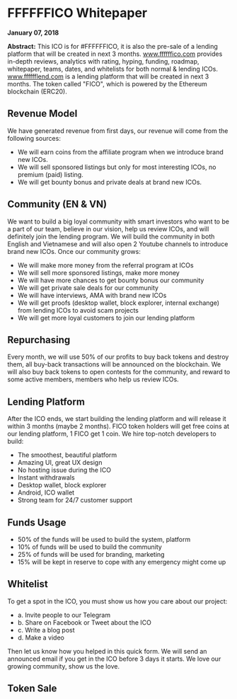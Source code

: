 <h1>FFFFFFICO Whitepaper</h1>

<strong>January 07, 2018</strong>

<strong>Abstract:</strong> This ICO is for #FFFFFFICO, it is also the pre-sale of a lending platform that will be created in next 3 months. <a target="_blank" href="https://www.ffffffico.com">www.ffffffico.com</a> provides in-depth reviews, analytics with rating, hyping, funding, roadmap, whitepaper, teams, dates, and whitelists for both normal & lending ICOs. <a target="_blank" href="https://www.fffffflend.com">www.fffffflend.com</a> is a lending platform that will be created in next 3 months. The token called "FICO", which is powered by the Ethereum blockchain (ERC20).

<h2>Revenue Model</h2>

We have generated revenue from first days, our revenue will come from the following sources: 

<ul>
  <li>We will earn coins from the affiliate program when we introduce brand new ICOs.</li>
  <li>We will sell sponsored listings but only for most interesting ICOs, no premium (paid) listing.</li>
  <li>We will get bounty bonus and private deals at brand new ICOs.</li>
</ul>

<h2>Community (EN & VN)</h2>

We want to build a big loyal community with smart investors who want to be a part of our team, believe in our vision, help us review ICOs, and will definitely join the lending program. We will build the community in both English and Vietnamese and will also open 2 Youtube channels to introduce brand new ICOs. Once our community grows:
<ul>
  <li>We will make more money from the referral program at ICOs</li>
  <li>We will sell more sponsored listings, make more money</li>
  <li>We will have more chances to get bounty bonus our community</li>
  <li>We will get private sale deals for our community</li>
  <li>We will have interviews, AMA with brand new ICOs</li>
  <li>We will get proofs (desktop wallet, block explorer, internal exchange) from lending ICOs to avoid scam projects</li>
  <li>We will get more loyal customers to join our lending platform</li>
</ul>

<h2>Repurchasing</h2>

Every month, we will use 50% of our profits to buy back tokens and destroy them, all buy-back transactions will be announced on the blockchain. We will also buy back tokens to open contests for the community, and reward to some active members, members who help us review ICOs.

<h2>Lending Platform</h2>

After the ICO ends, we start building the lending platform and will release it within 3 months (maybe 2 months). FICO token holders will get free coins at our lending platform, 1 FICO get 1 coin. We hire top-notch developers to build:

<ul>
  <li>The smoothest, beautiful platform</li>
  <li>Amazing UI, great UX design</li>
  <li>No hosting issue during the ICO</li>
  <li>Instant withdrawals</li>
  <li>Desktop wallet, block explorer</li>
  <li>Android, ICO wallet</li>
  <li>Strong team for 24/7 customer support</li>
</ul>

<h2>Funds Usage</h2>

<ul>
  <li>50% of the funds will be used to build the system, platform</li>
  <li>10% of funds will be used to build the community</li>
  <li>25% of funds will be used for branding, marketing</li>
  <li>15% will be kept in reserve to cope with any emergency might come up</li>
</ul>

<h2>Whitelist</h2>

To get a spot in the ICO, you must show us how you care about our project:

<ul>
  <li>a. Invite people to our Telegram</li>
  <li>b. Share on Facebook or Tweet about the ICO</li>
  <li>c. Write a blog post</li>
  <li>d. Make a video</li>
</ul>
Then let us know how you helped in this quick form. We will send an announced email if you get in the ICO before 3 days it starts. We love our growing community, show us the love.

<h2>Token Sale</h2>
